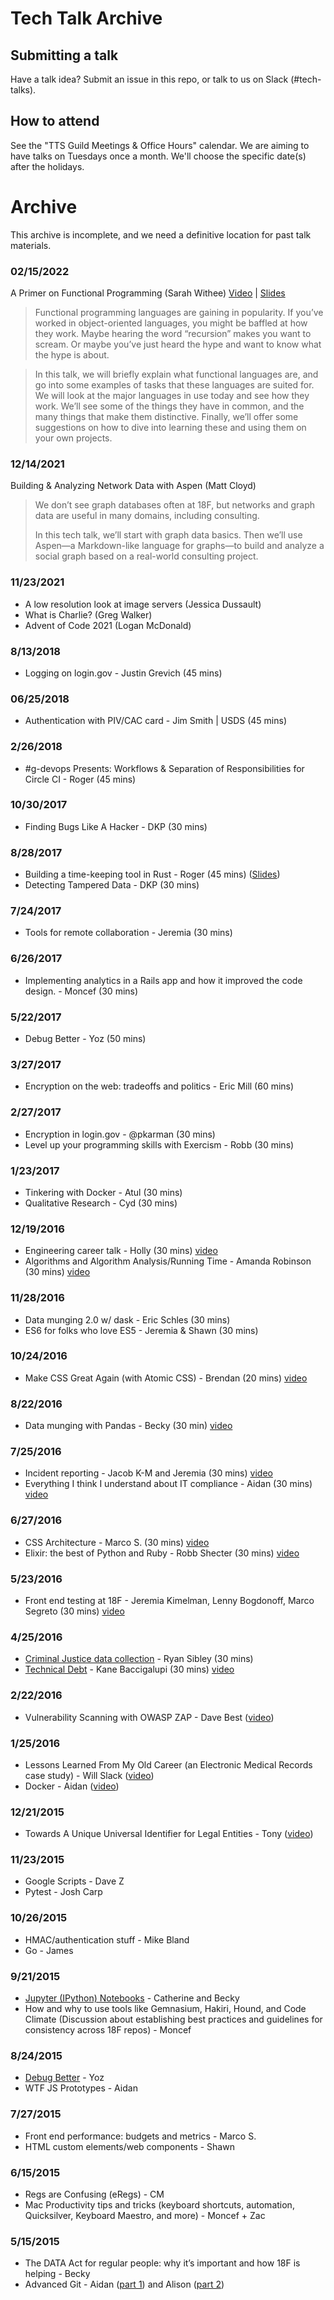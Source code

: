 # Tech Talk Archive

## Submitting a talk
Have a talk idea? Submit an issue in this repo, or talk to us on Slack (#tech-talks).

## How to attend
See the "TTS Guild Meetings & Office Hours" calendar. We are aiming to have talks on Tuesdays once a month. We'll choose the specific date(s) after the holidays.

# Archive

This archive is incomplete, and we need a definitive location for past talk materials.

### 02/15/2022

A Primer on Functional Programming (Sarah Withee)
[Video](https://drive.google.com/drive/folders/14PpQx2vLaC7qEZzBIlWLOAf85muHwcMa?usp=sharing) | [Slides](https://github.com/geekygirlsarah/talk-a_primer_on_functional_programming/raw/master/A%20Primer%20on%20Functional%20Programming.pdf)

>Functional programming languages are gaining in popularity. If you’ve worked in object-oriented languages, you might be baffled at how they work. Maybe hearing the word “recursion” makes you want to scream. Or maybe you’ve just heard the hype and want to know what the hype is about.

>In this talk, we will briefly explain what functional languages are, and go into some examples of tasks that these languages are suited for. We will look at the major languages in use today and see how they work. We’ll see some of the things they have in common, and the many things that make them distinctive. Finally, we’ll offer some suggestions on how to dive into learning these and using them on your own projects.


### 12/14/2021

Building & Analyzing Network Data with Aspen (Matt Cloyd)

>We don’t see graph databases often at 18F, but networks and graph data are useful in many domains, including consulting.
>
>In this tech talk, we’ll start with graph data basics. Then we’ll use Aspen—a Markdown-like language for graphs—to build and analyze a social graph based on a real-world consulting project.

### 11/23/2021

- A low resolution look at image servers (Jessica Dussault)
- What is Charlie? (Greg Walker)
- Advent of Code 2021 (Logan McDonald)

### 8/13/2018
- Logging on login.gov - Justin Grevich (45 mins)

### 06/25/2018
- Authentication with PIV/CAC card - Jim Smith | USDS (45 mins)

### 2/26/2018
- #g-devops Presents: Workflows & Separation of Responsibilities for Circle CI - Roger (45 mins)

### 10/30/2017
- Finding Bugs Like A Hacker - DKP (30 mins)

### 8/28/2017
- Building a time-keeping tool in Rust - Roger (45 mins) ([Slides](https://gist.github.com/rogeruiz/9db97307216a6f3ef31b7fc1e9ba1602))
- Detecting Tampered Data - DKP (30 mins)

### 7/24/2017
- Tools for remote collaboration - Jeremia (30 mins)

### 6/26/2017
- Implementing analytics in a Rails app and how it improved the code design. - Moncef (30 mins)

### 5/22/2017
- Debug Better - Yoz (50 mins)

### 3/27/2017
- Encryption on the web: tradeoffs and politics - Eric Mill (60 mins)

### 2/27/2017
* Encryption in login.gov - @pkarman (30 mins)
* Level up your programming skills with Exercism - Robb (30 mins)

### 1/23/2017
* Tinkering with Docker - Atul (30 mins)
* Qualitative Research - Cyd (30 mins)

### 12/19/2016
* Engineering career talk - Holly (30 mins) [video](https://youtu.be/QG-AtXszUS0)
* Algorithms and Algorithm Analysis/Running Time - Amanda Robinson (30 mins) [video](https://youtu.be/LKKAHFLO5dM)

### 11/28/2016
* Data munging 2.0 w/ dask - Eric Schles (30 mins)
* ES6 for folks who love ES5 - Jeremia & Shawn (30 mins)

### 10/24/2016
* Make CSS Great Again (with Atomic CSS) - Brendan (20 mins) [video](https://www.youtube.com/watch?v=fMyhHgr_3PY&feature=youtu.be)

### 8/22/2016
* Data munging with Pandas - Becky (30 min) [video](https://www.youtube.com/watch?v=gAWmTtqx-v8&feature=youtu.be)

### 7/25/2016
* Incident reporting - Jacob K-M and Jeremia (30 mins) [video](https://www.youtube.com/watch?v=OVIBTKS-5wY&list=PLd9b-GuOJ3nG5zDAg7exOHusZKVVrkhjO&index=2)
* Everything I think I understand about IT compliance - Aidan (30 mins) [video](https://www.youtube.com/watch?v=-Nc4GXPxpQg&list=PLd9b-GuOJ3nG5zDAg7exOHusZKVVrkhjO&index=1)

### 6/27/2016
* CSS Architecture - Marco S. (30 mins) [video](https://www.youtube.com/watch?v=vO3KtQYrEUA)
* Elixir: the best of Python and Ruby - Robb Shecter (30 mins) [video](https://www.youtube.com/watch?v=-zc_atejUzQ)

### 5/23/2016
* Front end testing at 18F - Jeremia Kimelman, Lenny Bogdonoff, Marco Segreto (30 mins) [video](https://www.youtube.com/watch?v=8_y3D5zS6DA)

### 4/25/2016
* [Criminal Justice data collection](https://docs.google.com/a/gsa.gov/presentation/d/1qyftJiZIDYxLH9cI4LZywEk4CknzQd36TJes9WiKezA/edit?usp=sharing) - Ryan Sibley (30 mins)
* [Technical Debt](https://docs.google.com/presentation/d/14CwxeL_qvMWwB7rZe_WHVfHXQNpwFzLixBVbdb9EBIw/edit#slide=id.p) - Kane Baccigalupi (30 mins) [video](https://www.youtube.com/watch?v=9TON4bkTJhs&feature=youtu.be)

### 2/22/2016
* Vulnerability Scanning with OWASP ZAP - Dave Best ([video](https://www.youtube.com/watch?v=2Dp7pAvKHaM))

### 1/25/2016
* Lessons Learned From My Old Career (an Electronic Medical Records case study) - Will Slack  ([video](https://youtu.be/_ZIWTchpek8))
* Docker - Aidan ([video](https://youtu.be/_ZIWTchpek8?t=29m48s))

### 12/21/2015
* Towards A Unique Universal Identifier for Legal Entities - Tony ([video](https://www.youtube.com/watch?v=QJu0g7VryDU))

### 11/23/2015
* Google Scripts - Dave Z
* Pytest - Josh Carp

### 10/26/2015
* HMAC/authentication stuff - Mike Bland
* Go - James

### 9/21/2015
* [Jupyter (IPython) Notebooks](jupyter-notebook) - Catherine and Becky
* How and why to use tools like Gemnasium, Hakiri, Hound, and Code Climate (Discussion about establishing best practices and guidelines for consistency across 18F repos) - Moncef

### 8/24/2015
* [Debug Better](debug-better) - Yoz
* WTF JS Prototypes - Aidan

### 7/27/2015
* Front end performance: budgets and metrics - Marco S.
* HTML custom elements/web components - Shawn

### 6/15/2015
* Regs are Confusing (eRegs) - CM
* Mac Productivity tips and tricks (keyboard shortcuts, automation, Quicksilver, Keyboard Maestro, and more) - Moncef + Zac

### 5/15/2015
* The DATA Act for regular people: why it’s important and how 18F is helping - Becky
* Advanced Git - Aidan ([part 1](https://speakerdeck.com/aidanfeldman/git-graphically)) and Alison ([part 2](git-flag-p))
